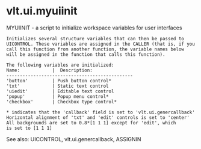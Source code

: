# vlt.ui.myuiinit

  MYUIINIT - a script to initialize workspace variables for user interfaces
 
    Initializes several structure variables that can then be passed to
    UICONTROL. These variables are assigned in the CALLER (that is, if you
    call this function from another function, the variable names below
    will be assigned in the function that calls this function).
 
    The following variables are initialized:
    Name:            |  Description:              
    -----------------------------------------------
    'button'         | Push button control*
    'txt'            | Static text control
    'uiedit'         | Editable text control
    'popup'          | Popup menu control*
    'checkbox'       | Checkbox type control*
 
    * indicates that the 'callback' field is set to 'vlt.ui.genercallback'
    Horizontal alignment of 'txt' and 'edit' controls is set to 'center'
    All backgrounds are set to 0.8*[1 1 1] except for 'edit', which
    is set to [1 1 1]
 
   See also: UICONTROL, vlt.ui.genercallback, ASSIGNIN
